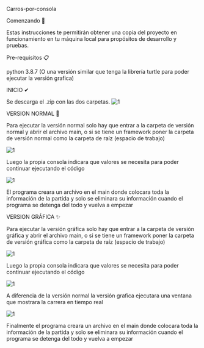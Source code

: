 Carros-por-consola


Comenzando 🚀

Estas instrucciones te permitirán obtener una copia del proyecto en funcionamiento en tu máquina local para propósitos de desarrollo y pruebas.

Pre-requisitos 📋

python 3.8.7 (O una versión similar que tenga la librería turtle para poder ejecutar la versión grafica)

INICIO ✔

Se descarga el .zip con las dos carpetas.
![1](https://user-images.githubusercontent.com/83151174/116023316-7efb8600-a611-11eb-9bcd-63f0864a79ed.JPG)

VERSION NORMAL 🧠

Para ejecutar la versión normal solo hay que entrar a la carpeta de versión normal y abrir el archivo main, o si se tiene un framework poner la carpeta de versión normal como la carpeta de raíz (espacio de trabajo)

![1](https://user-images.githubusercontent.com/83151174/116023728-5aec7480-a612-11eb-8757-1327dc4f9605.JPG)

Luego la propia consola indicara que valores se necesita para poder continuar ejecutando el código

![1](https://user-images.githubusercontent.com/83151174/116023863-a7d04b00-a612-11eb-9bcb-a0191da4a2b2.JPG)

El programa creara un archivo en el main donde colocara toda la información de la partida y solo se eliminara su información cuando el programa se detenga del todo y vuelva a empezar

VERSION GRÁFICA ✨

Para ejecutar la versión gráfica solo hay que entrar a la carpeta de versión gráfica y abrir el archivo main, o si se tiene un framework poner la carpeta de versión gráfica como la carpeta de raíz (espacio de trabajo)

![1](https://user-images.githubusercontent.com/83151174/116023728-5aec7480-a612-11eb-8757-1327dc4f9605.JPG)

Luego la propia consola indicara que valores se necesita para poder continuar ejecutando el código

![1](https://user-images.githubusercontent.com/83151174/116023863-a7d04b00-a612-11eb-9bcb-a0191da4a2b2.JPG)

A diferencia de la versión normal la versión grafica ejecutara una ventana que mostrara la carrera en tiempo real

![1](https://user-images.githubusercontent.com/83151174/116024697-62148200-a614-11eb-8499-6c0d4d800be4.JPG)

Finalmente el programa creara un archivo en el main donde colocara toda la información de la partida y solo se eliminara su información cuando el programa se detenga del todo y vuelva a empezar
